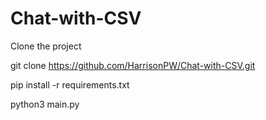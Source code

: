 # Chat-with-CSV
Clone the project

git clone https://github.com/HarrisonPW/Chat-with-CSV.git

pip install -r requirements.txt

python3 main.py
